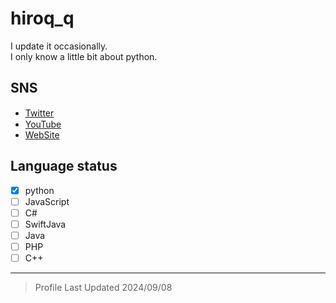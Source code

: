 # hiroq_q
I update it occasionally.<br>
I only know a little bit about python.

## SNS
- [Twitter](https://twitter.com/hiroqq_/) <img width="15px" src="https://play-lh.googleusercontent.com/65gRWpXRbhKLD6ak-Eqs8A660E_NJft03eG37hFGitdYp2OyosvaxpN0ErDoz9aWfw=s180"/>
- [YouTube](https://www.youtube.com/channel/UC3FpFji3LCQD3TIKIl0vLCw) <img width="15px" src="https://play-lh.googleusercontent.com/lMoItBgdPPVDJsNOVtP26EKHePkwBg-PkuY9NOrc-fumRtTFP4XhpUNk_22syN4Datc=s180"/>
- [WebSite](https://)

## Language status
- [x] python
- [ ] JavaScript
- [ ] C#
- [ ] SwiftJava
- [ ] Java
- [ ] PHP
- [ ] C++

---
<blockquote>
Profile Last Updated 2024/09/08
</blockquote>
